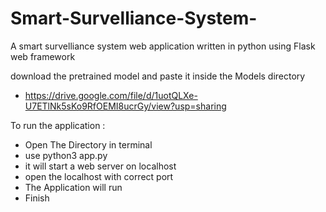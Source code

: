 # Smart-Survelliance-System-
A smart survelliance system web application written in python using Flask web framework 


download the pretrained model and paste it inside the Models directory 
- https://drive.google.com/file/d/1uotQLXe-U7ETlNk5sKo9RfOEMI8ucrGy/view?usp=sharing 


To run the application : 
- Open The Directory in terminal
- use python3 app.py
- it will start a web server on localhost
- open the localhost with correct port
- The Application will run
- Finish 
